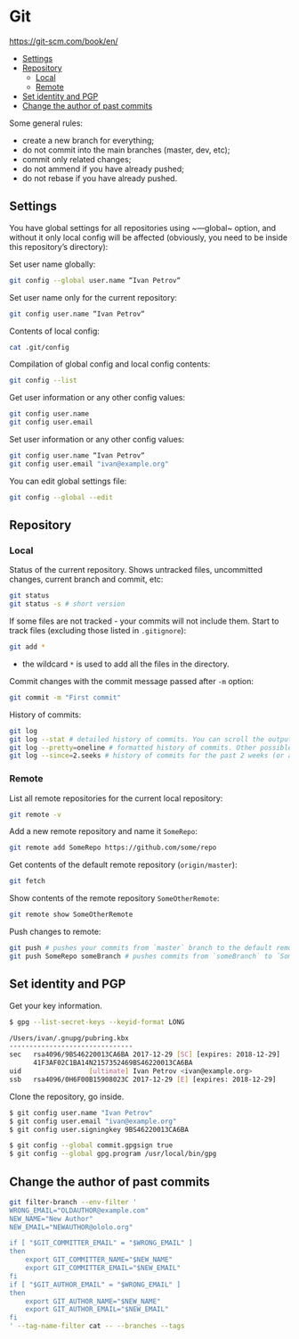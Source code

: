 # Git

https://git-scm.com/book/en/

* [Settings](#settings)
* [Repository](#repository)
    - [Local](#local)
    - [Remote](#remote)
* [Set identity and PGP](#set-identity-and-pgp)
* [Change the author of past commits](#change-the-author-of-past-commits)

Some general rules:
* create a new branch for everything;
* do not commit into the main branches (master, dev, etc);
* commit only related changes;
* do not ammend if you have already pushed;
* do not rebase if you have already pushed.

## Settings

You have global settings for all repositories using ~—global~ option, and without it only local config will be affected (obviously, you need to be inside this repository’s directory):

Set user name globally:

``` bash
git config --global user.name “Ivan Petrov“
```

Set user name only for the current repository:

``` bash
git config user.name “Ivan Petrov“
```

Contents of local config:

``` bash
cat .git/config
```

Compilation of global config and local config contents:

``` bash
git config --list
```

Get user information or any other config values:

``` bash
git config user.name
git config user.email
```

Set user information or any other config values:

``` bash
git config user.name “Ivan Petrov“
git config user.email "ivan@example.org"
```

You can edit global settings file:

``` bash
git config --global --edit
```

## Repository

### Local

Status of the current repository. Shows untracked files, uncommitted changes, current branch and commit, etc:

``` bash
git status
git status -s # short version
```

If some files are not tracked - your commits will not include them. Start to track files (excluding those listed in `.gitignore`):

``` bash
git add *
```

* the wildcard `*` is used to add all the files in the directory.

Commit changes with the commit message passed after `-m` option:

``` bash
git commit -m "First commit"
```

History of commits:

``` bash
git log
git log --stat # detailed history of commits. You can scroll the output and use `q` for exit
git log --pretty=oneline # formatted history of commits. Other possible values are `short`, `full` and `format`
git log --since=2.seeks # history of commits for the past 2 weeks (or any other period)
```

### Remote

List all remote repositories for the current local repository:

``` bash
git remote -v
```

Add a new remote repository and name it `SomeRepo`:

``` bash
git remote add SomeRepo https://github.com/some/repo
```

Get contents of the default remote repository (`origin/master`):

``` bash
git fetch
```

Show contents of the remote repository `SomeOtherRemote`:

``` bash
git remote show SomeOtherRemote
```

Push changes to remote:

``` bash
git push # pushes your commits from `master` branch to the default remote repository (`origin/master`)
git push SomeRepo someBranch # pushes commits from `someBranch` to `SomeRepo` remote repository
```

## Set identity and PGP

Get your key information.

``` bash
$ gpg --list-secret-keys --keyid-format LONG

/Users/ivan/.gnupg/pubring.kbx
-------------------------------
sec   rsa4096/9BS46220013CA6BA 2017-12-29 [SC] [expires: 2018-12-29]
      41F3AF02C1BA14N2157352469BS46220013CA6BA
uid                 [ultimate] Ivan Petrov <ivan@example.org>
ssb   rsa4096/0H6F00B15908023C 2017-12-29 [E] [expires: 2018-12-29]
```

Clone the repository, go inside.

``` bash
$ git config user.name "Ivan Petrov"
$ git config user.email "ivan@example.org"
$ git config user.signingkey 9BS46220013CA6BA

$ git config --global commit.gpgsign true
$ git config --global gpg.program /usr/local/bin/gpg
```

## Change the author of past commits

``` bash
git filter-branch --env-filter '
WRONG_EMAIL="OLDAUTHOR@example.com"
NEW_NAME="New Author"
NEW_EMAIL="NEWAUTHOR@ololo.org"

if [ "$GIT_COMMITTER_EMAIL" = "$WRONG_EMAIL" ]
then
    export GIT_COMMITTER_NAME="$NEW_NAME"
    export GIT_COMMITTER_EMAIL="$NEW_EMAIL"
fi
if [ "$GIT_AUTHOR_EMAIL" = "$WRONG_EMAIL" ]
then
    export GIT_AUTHOR_NAME="$NEW_NAME"
    export GIT_AUTHOR_EMAIL="$NEW_EMAIL"
fi
' --tag-name-filter cat -- --branches --tags
```
